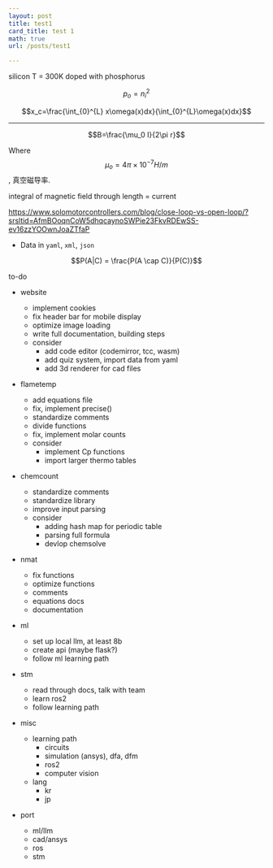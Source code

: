 ```yaml
---
layout: post
title: test1
card_title: test 1
math: true
url: /posts/test1

---
```


silicon
T = 300K
doped with phosphorus


$$p_o={n_i^2}$$

$$x_c=\frac{\int_{0}^{L} x\omega(x)dx}{\int_{0}^{L}\omega(x)dx}$$

***

$$B=\frac{\mu_0 I}{2\pi r}$$

Where $$\mu_o = 4\pi\times 10^{-7} H/m$$, 真空磁导率.

integral of magnetic field through length = current

<https://www.solomotorcontrollers.com/blog/close-loop-vs-open-loop/?srsltid=AfmBOoqnCoW5dhqcaynoSWPie23FkvRDEwSS-ev16zzYOOwnJoaZTfaP>


- Data in `yaml`, `xml`, `json`


$$P(A|C) = \frac{P(A \cap C)}{P(C)}$$










to-do
- website
  - implement cookies
  - fix header bar for mobile display
  - optimize image loading
  - write full documentation, building steps
  - consider
    - add code editor (codemirror, tcc, wasm)
    - add quiz system, import data from yaml
    - add 3d renderer for cad files

- flametemp
  - add equations file
  - fix, implement precise()
  - standardize comments
  - divide functions
  - fix, implement molar counts
  - consider
    - implement Cp functions
    - import larger thermo tables

- chemcount
  - standardize comments
  - standardize library
  - improve input parsing
  - consider
    - adding hash map for periodic table
    - parsing full formula
    - devlop chemsolve

- nmat
  - fix functions
  - optimize functions
  - comments
  - equations docs
  - documentation

- ml
  - set up local llm, at least 8b
  - create api (maybe flask?)
  - follow ml learning path

- stm
  - read through docs, talk with team
  - learn ros2
  - follow learning path

- misc
  - learning path
    - circuits
    - simulation (ansys), dfa, dfm
    - ros2
    - computer vision
  - lang
    - kr
    - jp

- port
  - ml/llm
  - cad/ansys
  - ros
  - stm